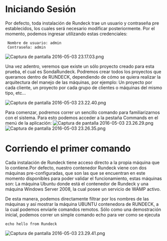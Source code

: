 # Iniciando Sesión #

Por defecto, toda instalación de Rundeck trae un usuario y contraseña pre establecidos, los cuales será necesario modificar posteriormente.
Por el momento, podemos ingresar utilizando estas credenciales:

```
 Nombre de usuario: admin
 Contraseña: admin
```

![Captura de pantalla 2016-05-03 23.17.03.png](https://bitbucket.org/repo/rk5MXr/images/4034630918-Captura%20de%20pantalla%202016-05-03%2023.17.03.png)

Una vez adentro, veremos que existe un sólo proyecto creado para esta prueba, el cual es SondaRundeck. Podremos crear todos los proyectos que queramos dentro de RUNDECK, dependiendo de cómo se quiera realizar la arquitectura del manejo de las máquinas, por ejemplo: Un proyecto por cada cliente, un proyecto por cada grupo de clientes o máquinas del mismo tipo, etc...

![Captura de pantalla 2016-05-03 23.22.40.png](https://bitbucket.org/repo/rk5MXr/images/3193222567-Captura%20de%20pantalla%202016-05-03%2023.22.40.png)

Para comenzar, podremos correr un sencillo comando para familiarizarnos con el sistema. Para esto podemos acceder a la pestaña Commands en el menú de la aplicación:
![Captura de pantalla 2016-05-03 23.26.29.png](https://bitbucket.org/repo/rk5MXr/images/697729684-Captura%20de%20pantalla%202016-05-03%2023.26.29.png)
![Captura de pantalla 2016-05-03 23.26.35.png](https://bitbucket.org/repo/rk5MXr/images/750815505-Captura%20de%20pantalla%202016-05-03%2023.26.35.png)

# Corriendo el primer comando #

Cada instalación de Rundeck tiene acceso directo a la propia máquina que lo contiene.Por defecto, nuestro contenedor Rundeck viene con dos máquinas pre-configuradas, que son las que se encuentran en este momento disponibles para poder validar el funcionamiento, estas máquinas son: La máquina Ubuntu donde está el contenedor de Rundeck y una máquina Windows Server 2008, la cual posee un servicio de WAMP activo.

De esta manera, podemos directamente filtrar por los nombres de las máquinas y así mostrar la máquina UBUNTU contenedora de RUNDECK, a la cual podemos enviarle comandos remotos.
Sólo como una demostración inicial, podemos correr un simple comando echo para ver como se ejecuta

```
echo hello from Rundeck
```
![Captura de pantalla 2016-05-03 23.29.41.png](https://bitbucket.org/repo/rk5MXr/images/234872009-Captura%20de%20pantalla%202016-05-03%2023.29.41.png)

